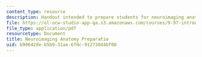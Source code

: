 ```yaml
---
content_type: resource
description: Handout intended to prepare students for neuroimaging anatomy.
file: https://ol-ocw-studio-app-qa.s3.amazonaws.com/courses/9-97-introduction-to-neuroanatomy-january-iap-2003/b90642deb5b931ae6f0c91273844bf00_neuroimaging_anatomy_preparation.pdf
file_type: application/pdf
resourcetype: Document
title: Neuroimaging Anatomy Preparatio
uid: b90642de-b5b9-31ae-6f0c-91273844bf00
---
```


